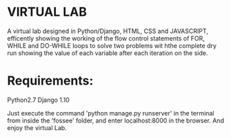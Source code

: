 # VIRTUAL LAB 

A virtual lab designed in Python/Django, HTML, CSS and JAVASCRIPT, efficently showing the working of the flow control statements of FOR, WHILE and DO-WHILE loops to solve two problems wit hthe complete dry run showing the value of each variable after each iteration on the side.

# Requirements:
  Python2.7
  Django 1.10

Just execute the command 'python manage.py runserver' in the terminal from inside the 'fossee' folder, and enter localhost:8000 in the browser.
And enjoy the virtual Lab.
